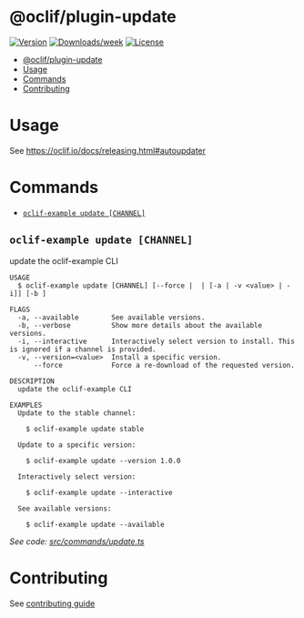 # @oclif/plugin-update

[![Version](https://img.shields.io/npm/v/@oclif/plugin-update.svg)](https://npmjs.org/package/@oclif/plugin-update)
[![Downloads/week](https://img.shields.io/npm/dw/@oclif/plugin-update.svg)](https://npmjs.org/package/@oclif/plugin-update)
[![License](https://img.shields.io/npm/l/@oclif/plugin-update.svg)](https://github.com/oclif/plugin-update/blob/main/package.json)

<!-- toc -->

- [@oclif/plugin-update](#oclifplugin-update)
- [Usage](#usage)
- [Commands](#commands)
- [Contributing](#contributing)
<!-- tocstop -->

# Usage

See https://oclif.io/docs/releasing.html#autoupdater

# Commands

<!-- commands -->

- [`oclif-example update [CHANNEL]`](#oclif-example-update-channel)

## `oclif-example update [CHANNEL]`

update the oclif-example CLI

```
USAGE
  $ oclif-example update [CHANNEL] [--force |  | [-a | -v <value> | -i]] [-b ]

FLAGS
  -a, --available        See available versions.
  -b, --verbose          Show more details about the available versions.
  -i, --interactive      Interactively select version to install. This is ignored if a channel is provided.
  -v, --version=<value>  Install a specific version.
      --force            Force a re-download of the requested version.

DESCRIPTION
  update the oclif-example CLI

EXAMPLES
  Update to the stable channel:

    $ oclif-example update stable

  Update to a specific version:

    $ oclif-example update --version 1.0.0

  Interactively select version:

    $ oclif-example update --interactive

  See available versions:

    $ oclif-example update --available
```

_See code: [src/commands/update.ts](https://github.com/oclif/plugin-update/blob/4.6.46/src/commands/update.ts)_

<!-- commandsstop -->

# Contributing

See [contributing guide](./CONRTIBUTING.md)
